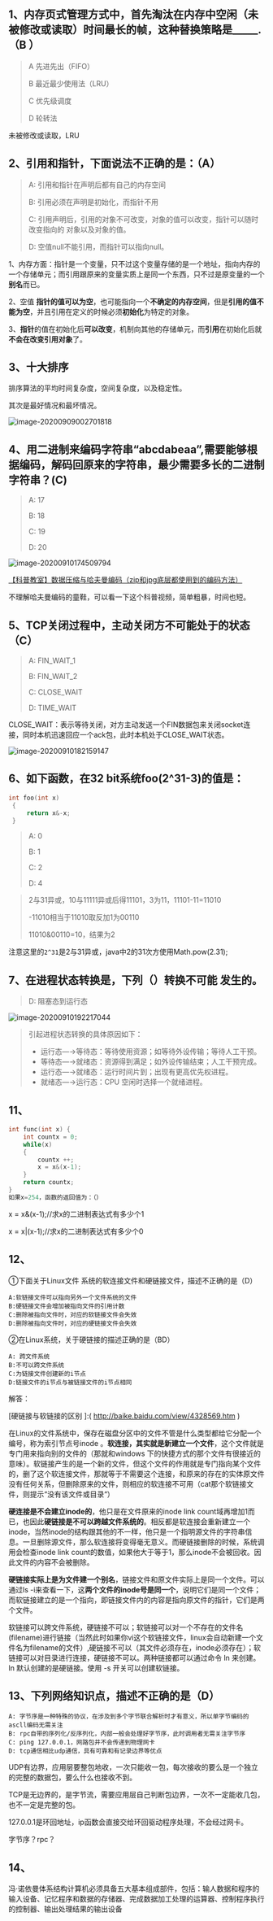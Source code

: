 ## 1、内存页式管理方式中，首先淘汰在内存中空闲（未被修改或读取）时间最长的帧，这种替换策略是_____.（B ）

> A 先进先出（FIFO）
>
> B 最近最少使用法（LRU）
>
> C 优先级调度
>
> D 轮转法

未被修改或读取，LRU

## 2、引用和指针，下面说法不正确的是：（A）

> A: 引用和指针在声明后都有自己的内存空间
>
> B: 引用必须在声明是初始化，而指针不用
>
> C: 引用声明后，引用的对象不可改变，对象的值可以改变，指针可以随时改变指向的 对象以及对象的值。
>
> D: 空值null不能引用，而指针可以指向null。

1、内存方面：指针是一个变量，只不过这个变量存储的是一个地址，指向内存的一个存储单元；而引用跟原来的变量实质上是同一个东西，只不过是原变量的一个**别名**而已。

2、空值 **指针的值可以为空**，也可能指向一个**不确定的内存空间**，但是**引用的值不能为空**，并且引用在定义的时候必须**初始化**为特定的对象。

3、**指针**的值在初始化后**可以改变**，机制向其他的存储单元，而**引用**在初始化后就**不会在改变引用对象**了。

## 3、十大排序

排序算法的平均时间复杂度，空间复杂度，以及稳定性。

其次是最好情况和最坏情况。

![image-20200909002701818](https://gitee.com/jet5devil/typora-picture/raw/master/img/20200909002701.png)

## 4、用二进制来编码字符串“abcdabeaa”,需要能够根据编码，解码回原来的字符串，最少需要多长的二进制字符串？(C)

> A: 17
>
> B: 18
>
> C: 19
>
> D: 20

![image-20200910174509794](https://gitee.com/jet5devil/typora-picture/raw/master/img/20200910174510.png)

[【科普教室】数据压缩与哈夫曼编码（zip和jpg底层都使用到的编码方法）](https://www.bilibili.com/video/BV1dE411Z7Zw?from=search&seid=16691927451532949492)

不理解哈夫曼编码的童鞋，可以看一下这个科普视频，简单粗暴，时间也短。

## 5、TCP关闭过程中，主动关闭方不可能处于的状态（C）

> A: FIN_WAIT_1
>
> B: FIN_WAIT_2
>
> C: CLOSE_WAIT
>
> D: TIME_WAIT



CLOSE_WAIT：表示等待关闭，对方主动发送一个FIN数据包来关闭socket连接，同时本机迅速回应一个ack包，此时本机处于CLOSE_WAIT状态。

![image-20200910182159147](https://gitee.com/jet5devil/typora-picture/raw/master/img/20200910182159.png)

## 6、如下函数，在32 bit系统foo(2^31-3)的值是：

```c
int foo(int x)
 {
     return x&-x;
 }
```

> A: 0
>
> B: 1
>
> C: 2
>
> D: 4

> 2与31异或，10与11111异或后得11101，3为11，11101-11=11010
>
> -11010相当于11010取反加1为00110
>
> 11010&00110=10，结果为2

注意这里的`2^31`是2与31异或，java中2的31次方使用Math.pow(2.31);

## 7、在进程状态转换是，下列（）转换不可能 发生的。

> D: 阻塞态到运行态

![image-20200910192217044](https://gitee.com/jet5devil/typora-picture/raw/master/img/20200910192217.png)

> 引起进程状态转换的具体原因如下：
>
> - 运行态—→等待态：等待使用资源；如等待外设传输；等待人工干预。
> - 等待态—→就绪态：资源得到满足；如外设传输结束；人工干预完成。
> - 运行态—→就绪态：运行时间片到；出现有更高优先权进程。
> - 就绪态—→运行态：CPU 空闲时选择一个就绪进程。

## 11、

```c
int func(int x) { 
    int countx = 0; 
    while(x)
    {
        countx ++;
        x = x&(x-1);
    }
    return countx;
} 
如果x=254，函数的返回值为：（）
```

x = x&(x-1);//求x的二进制表达式有多少个1

x = x|(x-1);//求x的二进制表达式有多少个0

## 12、

①下面关于Linux文件 系统的软连接文件和硬链接文件，描述不正确的是（D）

```
A:软链接文件可以指向另外一个文件系统的文件
B:硬链接文件会增加被指向文件的引用计数
C:删除被指向文件时，对应的软链接文件会失效
D:删除被指向文件时，对应的硬链接文件会失效
```

②在Linux系统，关于硬链接的描述正确的是（BD）

```
A: 跨文件系统
B:不可以跨文件系统
C:为链接文件创建新的i节点
D:链接文件的i节点与被链接文件的i节点相同
```

解答：

[硬链接与软链接的区别 ]:( http://baike.baidu.com/view/4328569.htm )

  在Linux的文件系统中，保存在磁盘分区中的文件不管是什么类型都给它分配一个编号，称为索引节点号inode  。**软连接，其实就是新建立一个文件**，这个文件就是专门用来指向别的文件的（那就和windows  下的快捷方式的那个文件有很接近的意味）。软链接产生的是一个新的文件，但这个文件的作用就是专门指向某个文件的，删了这个软连接文件，那就等于不需要这个连接，和原来的存在的实体原文件没有任何关系，但删除原来的文件，则相应的软连接不可用（cat那个软链接文件，则提示“没有该文件或目录“）

  **硬连接是不会建立inode的**，他只是在文件原来的inode link  count域再增加1而已，也因此**硬链接是不可以跨越文件系统的**。相反都是软连接会重新建立一个inode，当然inode的结构跟其他的不一样，他只是一个指明源文件的字符串信息。一旦删除源文件，那么软连接将变得毫无意义。而硬链接删除的时候，系统调用会检查inode  link count的数值，如果他大于等于1，那么inode不会被回收。因此文件的内容不会被删除。 

  **硬链接实际上是为文件建一个别名**，链接文件和原文件实际上是同一个文件。可以通过ls  -i来查看一下，这**两个文件的inode号是同一个**，说明它们是同一个文件；而软链接建立的是一个指向，即链接文件内的内容是指向原文件的指针，它们是两个文件。 

  软链接可以跨文件系统，硬链接不可以；软链接可以对一个不存在的文件名(filename)进行链接（当然此时如果你vi这个软链接文件，linux会自动新建一个文件名为filename的文件）,硬链接不可以（其文件必须存在，inode必须存在）；软链接可以对目录进行连接，硬链接不可以。两种链接都可以通过命令  ln 来创建。ln 默认创建的是硬链接。使用 -s 开关可以创建软链接。

## 13、下列网络知识点，描述不正确的是（D）

```
A: 字节序是一种特殊的协议，在涉及到多个字节联合解析时才有意义，所以单字节编码的ascll编码无需关注
B: rpc自带的序列化/反序列化，内部一般会处理好字节序，此时调用者无需关注字节序
C: ping 127.0.0.1，网路包并不会传递到物理网卡
D: tcp通信相比udp通信，具有可靠和有记录边界等优点
```

UDP有边界，应用层要整包地收，一次只能收一包，每次接收的要么是一个独立的完整的数据包，要么什么也接收不到。

TCP是无边界的，是字节流，需要应用层自己判断包边界，一次不一定能收几包，也不一定是完整的包。

127.0.0.1是环回地址，ip函数会直接交给环回驱动程序处理，不会经过网卡。

字节序？rpc？

## 14、

冯·诺依曼体系结构计算机必须具备五大基本组成部件，包括：输人数据和程序的输入设备、记忆程序和数据的存储器、完成数据加工处理的运算器、控制程序执行的控制器、输出处理结果的输出设备
